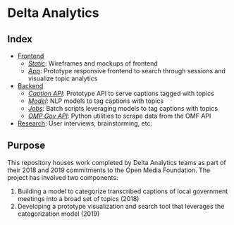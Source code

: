 # Delta Analytics

## Index


* [Frontend](frontend)
	* *[Static](frontend/static)*: Wireframes and mockups of frontend 
	* *[App](frontend/app)*: Prototype responsive frontend to search through sessions and visualize topic analytics
* [Backend](backend)
	* *[Caption API](backend/caption_api)*: Prototype API to serve captions tagged with topics 
	* *[Model](backend/model)*: NLP models to tag captions with topics
	* *[Jobs](backed/jobs)*: Batch scripts leveraging models to tag captions with topics 
	* *[OMP Gov API](backend/ompgov_api)*: Python utilities to scrape data from the OMF API 
* [Research](research): User interviews, brainstorming, etc.

## Purpose 

This repository houses work completed by Delta Analytics teams as part of their 2018 and 2019 commitments to the Open Media Foundation. The project has involved two components: 

1. Building a model to categorize transcribed captions of local government meetings into a broad set of topics (2018) 
2. Developing a prototype visualization and search tool that leverages the categorization model (2019)

